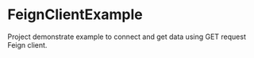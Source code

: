 # FeignClientExample
Project demonstrate example to connect and get data using GET request Feign client. 
